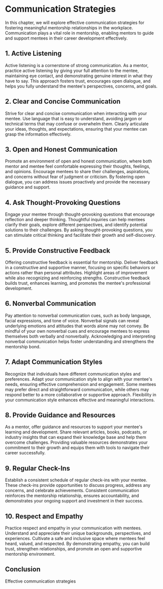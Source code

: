 Communication Strategies
=================================

In this chapter, we will explore effective communication strategies for fostering meaningful mentorship relationships in the workplace. Communication plays a vital role in mentorship, enabling mentors to guide and support mentees in their career development effectively.

**1. Active Listening**
-----------------------

Active listening is a cornerstone of strong communication. As a mentor, practice active listening by giving your full attention to the mentee, maintaining eye contact, and demonstrating genuine interest in what they have to say. This approach fosters trust, encourages open dialogue, and helps you fully understand the mentee's perspectives, concerns, and goals.

**2. Clear and Concise Communication**
--------------------------------------

Strive for clear and concise communication when interacting with your mentee. Use language that is easy to understand, avoiding jargon or technical terms that may confuse or overwhelm them. Clearly articulate your ideas, thoughts, and expectations, ensuring that your mentee can grasp the information effectively.

**3. Open and Honest Communication**
------------------------------------

Promote an environment of open and honest communication, where both mentor and mentee feel comfortable expressing their thoughts, feelings, and opinions. Encourage mentees to share their challenges, aspirations, and concerns without fear of judgment or criticism. By fostering open dialogue, you can address issues proactively and provide the necessary guidance and support.

**4. Ask Thought-Provoking Questions**
--------------------------------------

Engage your mentee through thought-provoking questions that encourage reflection and deeper thinking. Thoughtful inquiries can help mentees clarify their goals, explore different perspectives, and identify potential solutions to their challenges. By asking thought-provoking questions, you can stimulate critical thinking and facilitate their growth and self-discovery.

**5. Provide Constructive Feedback**
------------------------------------

Offering constructive feedback is essential for mentorship. Deliver feedback in a constructive and supportive manner, focusing on specific behaviors or actions rather than personal attributes. Highlight areas of improvement while also recognizing and reinforcing strengths. Constructive feedback builds trust, enhances learning, and promotes the mentee's professional development.

**6. Nonverbal Communication**
------------------------------

Pay attention to nonverbal communication cues, such as body language, facial expressions, and tone of voice. Nonverbal signals can reveal underlying emotions and attitudes that words alone may not convey. Be mindful of your own nonverbal cues and encourage mentees to express themselves both verbally and nonverbally. Acknowledging and interpreting nonverbal communication helps foster understanding and strengthens the mentorship bond.

**7. Adapt Communication Styles**
---------------------------------

Recognize that individuals have different communication styles and preferences. Adapt your communication style to align with your mentee's needs, ensuring effective comprehension and engagement. Some mentees may prefer direct and straightforward communication, while others may respond better to a more collaborative or supportive approach. Flexibility in your communication style enhances effective and meaningful interactions.

**8. Provide Guidance and Resources**
-------------------------------------

As a mentor, offer guidance and resources to support your mentee's learning and development. Share relevant articles, books, podcasts, or industry insights that can expand their knowledge base and help them overcome challenges. Providing valuable resources demonstrates your commitment to their growth and equips them with tools to navigate their career successfully.

**9. Regular Check-Ins**
------------------------

Establish a consistent schedule of regular check-ins with your mentee. These check-ins provide opportunities to discuss progress, address any concerns, and celebrate achievements. Consistent communication reinforces the mentorship relationship, ensures accountability, and demonstrates your ongoing support and investment in their success.

**10. Respect and Empathy**
---------------------------

Practice respect and empathy in your communication with mentees. Understand and appreciate their unique backgrounds, perspectives, and experiences. Cultivate a safe and inclusive space where mentees feel heard, valued, and respected. By demonstrating empathy, you can build trust, strengthen relationships, and promote an open and supportive mentorship environment.

**Conclusion**
--------------

Effective communication strategies
